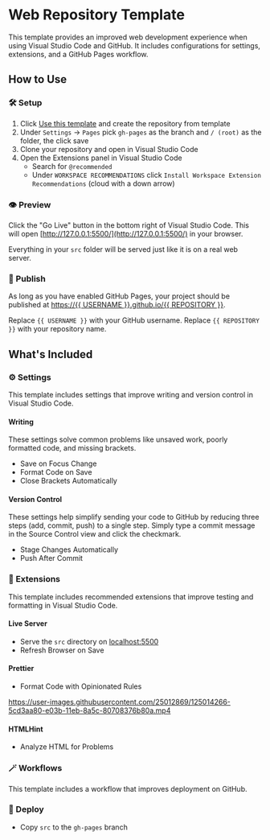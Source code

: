 # Web Repository Template

This template provides an improved web development experience when using Visual Studio Code and GitHub. It includes configurations for settings, extensions, and a GitHub Pages workflow.

## How to Use

### 🛠 Setup

1. Click [Use this template](https://github.com/ansipes/mejo-web-template) and create the repository from template
2. Under `Settings` -> `Pages` pick `gh-pages` as the branch and `/ (root)` as the folder, the click save
3. Clone your repository and open in Visual Studio Code
4. Open the Extensions panel in Visual Studio Code
   - Search for `@recommended`
   - Under `WORKSPACE RECOMMENDATIONS` click `Install Workspace Extension Recommendations` (cloud with a down arrow)

### 👁 Preview

Click the "Go Live" button in the bottom right of Visual Studio Code. This will open [http://127.0.0.1:5500/](http://127.0.0.1:5500/) in your browser.

Everything in your `src` folder will be served just like it is on a real web server.

### 🚀 Publish

As long as you have enabled GitHub Pages, your project should be published at [https://{{ USERNAME }}.github.io/{{ REPOSITORY }}](#).

Replace `{{ USERNAME }}` with your GitHub username. Replace `{{ REPOSITORY }}` with your repository name.

## What's Included

### ⚙️ Settings

This template includes settings that improve writing and version control in Visual Studio Code.

#### Writing

These settings solve common problems like unsaved work, poorly formatted code, and missing brackets.

- Save on Focus Change
- Format Code on Save
- Close Brackets Automatically

#### Version Control

These settings help simplify sending your code to GitHub by reducing three steps (add, commit, push) to a single step. Simply type a commit message in the Source Control view and click the checkmark.

- Stage Changes Automatically
- Push After Commit

### 🔌 Extensions

This template includes recommended extensions that improve testing and formatting in Visual Studio Code.

#### Live Server

- Serve the `src` directory on [localhost:5500](localhost:5500)
- Refresh Browser on Save

#### Prettier

- Format Code with Opinionated Rules

https://user-images.githubusercontent.com/25012869/125014266-5cd3aa80-e03b-11eb-8a5c-80708376b80a.mp4

#### HTMLHint

- Analyze HTML for Problems

### 🪄 Workflows

This template includes a workflow that improves deployment on GitHub.

### 🚀 Deploy

- Copy `src` to the `gh-pages` branch
